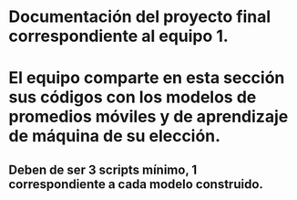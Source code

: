 # Documentación del proyecto final correspondiente al equipo 1. 
# El equipo comparte en esta sección sus códigos con los modelos de promedios móviles y de aprendizaje de máquina de su elección. 
## Deben de ser 3 scripts mínimo, 1 correspondiente a cada modelo construido. 
